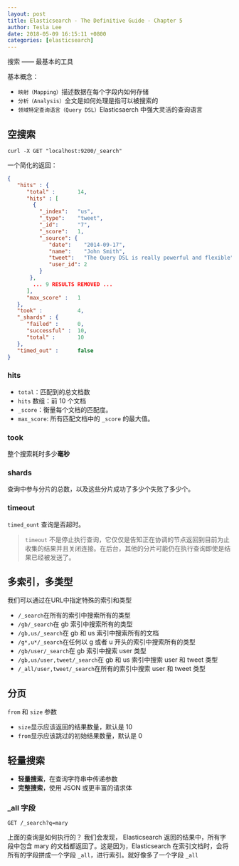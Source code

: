 ```yaml
---
layout: post
title: Elasticsearch - The Definitive Guide - Chapter 5
author: Tesla Lee
date: 2018-05-09 16:15:11 +0800
categories: [elasticsearch]
---
```


搜索 —— 最基本的工具

<!--more-->

基本概念：

* `映射（Mapping）`描述数据在每个字段内如何存储
* `分析（Analysis）`全文是如何处理是指可以被搜索的
* `领域特定查询语言（Query DSL）`Elasticsaerch 中强大灵活的查询语言

## 空搜索

```shell
curl -X GET "localhost:9200/_search"
```

一个简化的返回：
```json
{
   "hits" : {
      "total" :       14,
      "hits" : [
        {
          "_index":   "us",
          "_type":    "tweet",
          "_id":      "7",
          "_score":   1,
          "_source": {
             "date":    "2014-09-17",
             "name":    "John Smith",
             "tweet":   "The Query DSL is really powerful and flexible",
             "user_id": 2
          }
       },
        ... 9 RESULTS REMOVED ...
      ],
      "max_score" :   1
   },
   "took" :           4,
   "_shards" : {
      "failed" :      0,
      "successful" :  10,
      "total" :       10
   },
   "timed_out" :      false
}
```

### hits

* `total`：匹配到的总文档数
* `hits` 数组：前 10 个文档
* `_score`：衡量每个文档的匹配度。
* `max_score`: 所有匹配文档中的 `_score` 的最大值。

### took
整个搜索耗时多少**毫秒**

### shards
查询中参与分片的总数，以及这些分片成功了多少个失败了多少个。

### timeout
`timed_ount` 查询是否超时。
> `timeout` 不是停止执行查询，它仅仅是告知正在协调的节点返回到目前为止收集的结果并且关闭连接。在后台，其他的分片可能仍在执行查询即使是结果已经被发送了。

## 多索引，多类型
我们可以通过在URL中指定特殊的索引和类型

* `/_search`在所有的索引中搜索所有的类型
* `/gb/_search`在 gb 索引中搜索所有的类型
* `/gb,us/_search`在 gb 和 us 索引中搜索所有的文档
* `/g*,u*/_search`在任何以 g 或者 u 开头的索引中搜索所有的类型
* `/gb/user/_search`在 gb 索引中搜索 user 类型
* `/gb,us/user,tweet/_search`在 gb 和 us 索引中搜索 user 和 tweet 类型
* `/_all/user,tweet/_search`在所有的索引中搜索 user 和 tweet 类型

## 分页
`from` 和 `size` 参数

* `size`显示应该返回的结果数量，默认是 10
* `from`显示应该跳过的初始结果数量，默认是 0

## 轻量搜索

* **轻量搜索**，在查询字符串中传递参数
* **完整搜索**，使用 JSON 或更丰富的请求体

### _all 字段
```
GET /_search?q=mary
```

上面的查询是如何执行的？
我们会发现， Elasticsearch 返回的结果中，所有字段中包含 mary 的文档都返回了。这是因为，Elasticsearch 在索引文档时，会将所有的字段拼成一个字段 `_all`，进行索引。就好像多了一个字段 `_all`
